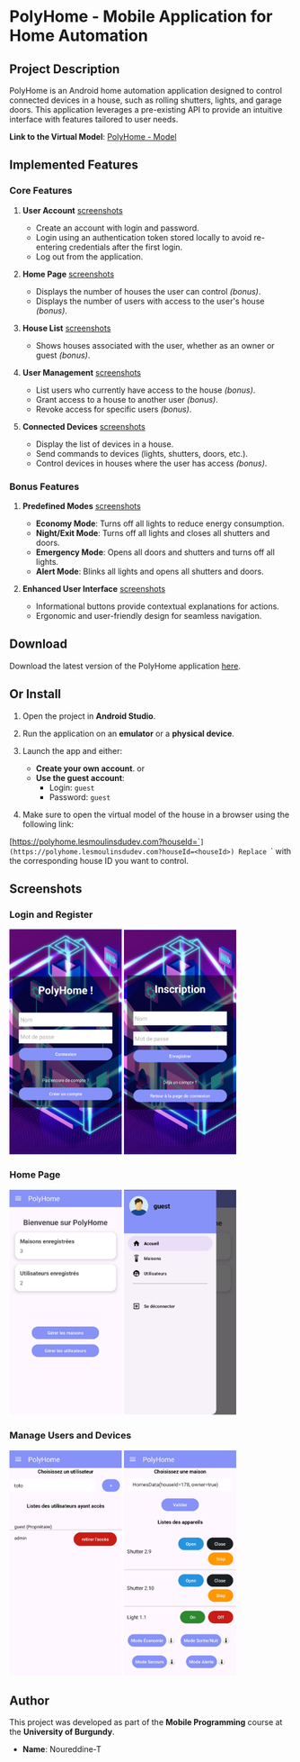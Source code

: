 # PolyHome - Mobile Application for Home Automation  

## Project Description  
PolyHome is an Android home automation application designed to control connected devices in a house, such as rolling shutters, lights, and garage doors. This application leverages a pre-existing API to provide an intuitive interface with features tailored to user needs.  

**Link to the Virtual Model**: [PolyHome - Model](https://polyhome.lesmoulinsdudev.com?houseId=<houseId>)  

## Implemented Features  
### Core Features  
1. **User Account**  [screenshots](#login-and-register)
   - Create an account with login and password.  
   - Login using an authentication token stored locally to avoid re-entering credentials after the first login.  
   - Log out from the application.

2. **Home Page**  [screenshots](#home-page)
   - Displays the number of houses the user can control *(bonus)*.  
   - Displays the number of users with access to the user's house *(bonus)*.  

3. **House List**  [screenshots](#manage-users-and-devices)
   - Shows houses associated with the user, whether as an owner or guest *(bonus)*.  

4. **User Management**  [screenshots](#manage-users-and-devices)
   - List users who currently have access to the house *(bonus)*.  
   - Grant access to a house to another user *(bonus)*.  
   - Revoke access for specific users *(bonus)*.  

5. **Connected Devices**  [screenshots](#manage-users-and-devices)
   - Display the list of devices in a house.  
   - Send commands to devices (lights, shutters, doors, etc.).  
   - Control devices in houses where the user has access *(bonus)*.  

### Bonus Features  
1. **Predefined Modes**  [screenshots](#manage-users-and-devices)
   - **Economy Mode**: Turns off all lights to reduce energy consumption.  
   - **Night/Exit Mode**: Turns off all lights and closes all shutters and doors.  
   - **Emergency Mode**: Opens all doors and shutters and turns off all lights.  
   - **Alert Mode**: Blinks all lights and opens all shutters and doors.  

2. **Enhanced User Interface** [screenshots](#screenshots)
   - Informational buttons provide contextual explanations for actions.  
   - Ergonomic and user-friendly design for seamless navigation.  


## Download
Download the latest version of the PolyHome application [here](https://github.com/Noureddine-t/PolyHome/releases/tag/v1.0.0-official).

## Or Install  

1. Open the project in **Android Studio**.  

2. Run the application on an **emulator** or a **physical device**.  

3. Launch the app and either:  
   - **Create your own account**. or
   - **Use the guest account**:  
     - Login: `guest`  
     - Password: `guest`  

4. Make sure to open the virtual model of the house in a browser using the following link:  

[https://polyhome.lesmoulinsdudev.com?houseId=`<houseId>`](https://polyhome.lesmoulinsdudev.com?houseId=<houseId>) Replace `<houseId>` with the corresponding house ID you want to control.


## Screenshots

### Login and Register
<img src="./Screenshots/Login.jpg" alt="Login Page" width="200"/>          <img src="./Screenshots/Register.jpg" alt="Register Page" width="200"/>

### Home Page
<img src="./Screenshots/HomePage.jpg" alt="Home Page" width="200"/>          <img src="./Screenshots/Drawer.jpg" alt="Drawer" width="200"/>

### Manage Users and Devices
<img src="./Screenshots/ManageUsers.jpg" alt="Manage Users" width="200"/>          <img src="./Screenshots/ManageDevices.jpg" alt="Manage Devices" width="200"/>

## Author  

This project was developed as part of the **Mobile Programming** course at the **University of Burgundy**.  

- **Name**: Noureddine-T
